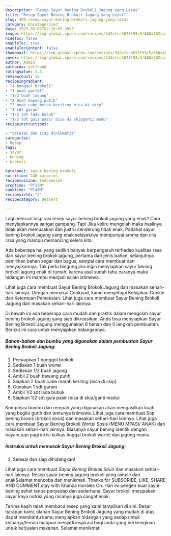 ```yaml
---
description: "Resep Sayur Bening Brokoli Jagung yang Lezat"
title: "Resep Sayur Bening Brokoli Jagung yang Lezat"
slug: 499-resep-sayur-bening-brokoli-jagung-yang-lezat
category: Uncategorized
date: 2023-03-03T02:16:05.399Z
image: https://img-global.cpcdn.com/recipes/3d2efcc3673f93c5/680x482cq70/sayur-bening-brokoli-jagung-foto-resep-utama.jpg
hideToc: false
enableToc: true
enableTocContent: false
thumbnail: https://img-global.cpcdn.com/recipes/3d2efcc3673f93c5/680x482cq70/sayur-bening-brokoli-jagung-foto-resep-utama.jpg
cover: https://img-global.cpcdn.com/recipes/3d2efcc3673f93c5/680x482cq70/sayur-bening-brokoli-jagung-foto-resep-utama.jpg
author: Admin
authorAv: notfound
ratingvalue: 3.5
reviewcount: 15
recipeingredient:
- "1 bonggol brokoli"
- "1 buah wortel"
- "1/2 buah jagung"
- "2 buah bawang putih"
- "2 buah cabe merah keriting bisa di skip"
- "1 sdt garam"
- "1/2 sdt lada bubuk"
- "1/2 sdt gula pasir bisa di skipganti madu"
recipeinstructions:

- "Selesai dan siap dinikmati!"
categories:
- Resep
tags:
- sayur
- bening
- brokoli

katakunci: sayur bening brokoli 
nutrition: 248 calories
recipecuisine: Indonesian
preptime: "PT17M"
cooktime: "PT40M"
recipeyield: "2"
recipecategory: Dessert

---
```



Lagi mencari inspirasi resep sayur bening brokoli jagung yang enak? Cara menyiapkannya sangat gampang. Tapi Jika keliru mengolah maka hasilnya tidak akan memuaskan dan justru cenderung tidak enak. Padahal sayur bening brokoli jagung yang enak selayaknya mempunyai aroma dan cita rasa yang mampu memancing selera kita.


Ada beberapa hal yang sedikit banyak berpengaruh terhadap kualitas rasa dari sayur bening brokoli jagung, pertama dari jenis bahan, selanjutnya pemilihan bahan segar dan bagus, sampai cara membuat dan menyajikannya. Tak perlu bingung jika ingin menyiapkan sayur bening brokoli jagung enak di rumah, karena asal sudah tahu caranya maka hidangan ini mampu menjadi sajian istimewa.

Lihat juga cara membuat Sayur Bening Brokoli Jagung dan masakan sehari-hari lainnya. Dengan memakai Cookpad, kamu menyetujui Kebijakan Cookie dan Ketentuan Pemakaian. Lihat juga cara membuat Sayur Bening Brokoli Jagung dan masakan sehari-hari lainnya.


Di bawah ini ada beberapa cara mudah dan praktis dalam mengolah sayur bening brokoli jagung yang siap dikreasikan. Anda bisa menyiapkan Sayur Bening Brokoli Jagung menggunakan 8 bahan dan 0 langkah pembuatan. Berikut ini cara untuk menyiapkan hidangannya.

<!--inarticleads1-->

##### Bahan-bahan dan bumbu yang digunakan dalam pembuatan Sayur Bening Brokoli Jagung:

1. Persiapkan 1 bonggol brokoli
1. Sediakan 1 buah wortel
1. Sediakan 1/2 buah jagung
1. Ambil 2 buah bawang putih
1. Siapkan 2 buah cabe merah keriting (bisa di skip)
1. Gunakan 1 sdt garam
1. Ambil 1/2 sdt lada bubuk
1. Siapkan 1/2 sdt gula pasir (bisa di skip/ganti madu)


Komposisi bumbu dan rempah yang digunakan akan mengasilkan kuah yang begitu gurih dan tentunya istimewa. Lihat juga cara membuat Sop bening brosis (brokoli sosis) dan masakan sehari-hari lainnya. Lihat juga cara membuat Sayur Bening Brokoli Wortel Sosis (MENU MPASI/ ANAK) dan masakan sehari-hari lainnya. Biasanya sayur bening identik dengan bayam,tapi pagi ini isi kulkas tinggal brokoli wortel dan jagung manis. 

<!--inarticleads2-->

##### Instruksi untuk memasak Sayur Bening Brokoli Jagung:


1. Selesai dan siap dihidangkan!

Lihat juga cara membuat *Sayur Bening Brokoli Soun* dan masakan sehari-hari lainnya. Resep sayur bening jagung brokoli yang simple dan enakSelamat mencoba dan menikmati. Thanks for SUBSCRIBE, LIKE, SHARE AND COMMENT.stay with Khanza morales Ch. Hari ini pengen buat sayur bening sehat tanpa penyedap dan sederhana. Sayur brokoli merupakan sayur kaya nutrisi yang rasanya juga sangat enak. 

Terima kasih telah membaca resep yang kami tampilkan di sini. Besar harapan kami, olahan Sayur Bening Brokoli Jagung yang mudah di atas dapat membantu kamu menyiapkan hidangan yang sedap untuk keluarga/teman maupun menjadi inspirasi bagi anda yang berkeinginan untuk berjualan makanan. Selamat menikmati
